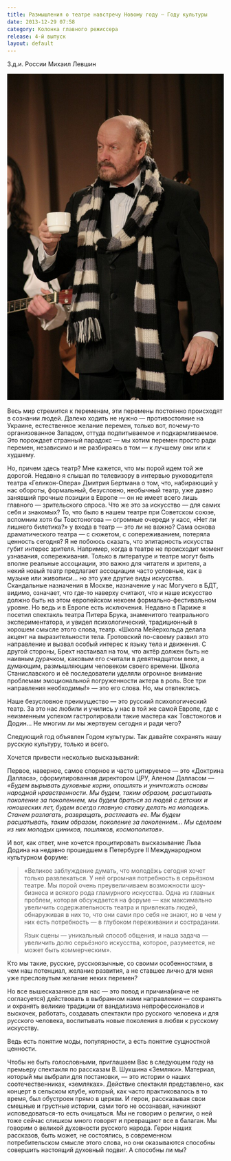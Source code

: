 ```yaml
---
title: Размышления о театре навстречу Новому году — Году культуры
date: 2013-12-29 07:58
category: Колонка главного режиссера
release: 4-й выпуск
layout: default
---
```


З.д.и. России Михаил Левшин

![М. А. Левшин](levshin_2.jpg)

Весь мир стремится к переменам, эти перемены постоянно происходят в сознании людей. Далеко ходить не нужно — противостояние на Украине, естественное желание перемен, только вот, почему-то организованное Западом, оттуда подпитываемое и подкармливаемое. Это порождает странный парадокс — мы хотим перемен просто ради перемен, независимо и не разбираясь в том — к лучшему они или к худшему.

Но, причем здесь театр? Мне кажется, что мы порой идем той же дорогой. Недавно я слышал по телевизору в интервью руководителя театра «Геликон-Опера» Дмитрия Бертмана о том, что, набирающий у нас обороты, формальный, безусловно, необычный театр, уже давно занявший прочные позиции в Европе — он не имеет всего лишь главного — зрительского спроса. Что же это за искусство — для самих себя и знакомых? То, что было в нашем театре при Советском союзе, вспомним хотя бы Товстоногова — огромные очереди у касс, «Нет ли лишнего билетика?» у входа в театр — это ли не важно? Сама основа драматического театра — с сюжетом, с сопереживанием, потеряла ценность сегодня? Я не побоюсь сказать, что элитарность искусства губит интерес зрителя. Например, когда в театре не происходит момент узнавания, сопереживания. Только в литературе и театре могут быть вполне реальные ассоциации, это важно для читателя и зрителя, а некий новый театр предлагает ассоциации часто условные, как в музыке или живописи… но это уже другие виды искусства. Скандальные назначения в Москве, назначение у нас Могучего в БДТ, видимо, означает, что где-то наверху считают, что и наше искусство должно быть на этом европейском некоем формально-фестивальном уровне. Но ведь и в Европе есть исключения. Недавно в Париже я посетил спектакль театра Питера Брука, знаменитого театрального экспериментатора, и увидел психологический, традиционный в хорошем смысле этого слова, театр. «Школа Мейерхольда делала акцент на выразительности тела. Гротовский по-своему развил это направление и вызвал особый интерес к языку тела и движения. С другой стороны, Брехт настаивал на том, что актёр должен быть не наивным дурачком, каковым его считали в девятнадцатом веке, а думающим, размышляющим человеком своего времени. Школа Станиславского и её последователи уделяли огромное внимание проблемам эмоциональной погруженности актера в роль. Все три направления необходимы!» — это его слова. Но, мы отвлеклись.

Наше безусловное преимущество — это русский психологический театр. За это нас любили и учились у нас в той же самой Европе, где с неизменным успехом гастролировали такие мастера как Товстоногов и Додин… Не многим ли мы жертвуем сегодня и ради чего?

Следующий год объявлен Годом культуры. Так давайте сохранять нашу русскую культуру, только и всего.

Хочется привести несколько высказываний:

Первое, наверное, самое спорное и часто цитируемое — это «Доктрина Далласа», сформулированная директором ЦРУ, Аленом Далласом — <em>«Будем вырывать духовные корни, опошлять и уничтожать основы народной нравственности. Мы будем, таким образом, расшатывать поколение за поколением, мы будем браться за людей с детских и юношеских лет, будем всегда главную ставку делать на молодежь. Станем разлагать, развращать, растлевать ее. Мы будем расшатывать, таким образом, поколение за поколением… Мы сделаем из них молодых циников, пошляков, космополитов»</em>.

И вот, как ответ, мне хочется процитировать высказывание Льва Додина на недавно прошедшем в Петербурге II Международном культурном форуме:

<blockquote>«Великое заблуждение думать, что молодёжь сегодня хочет только развлекаться. У неё огромная потребность в серьёзном театре. Мы порой очень преувеличиваем возможности шоу-бизнеса и всякого рода гламурного искусства. Одна из главных проблем, которая обсуждается на форуме — как максимально увеличить содержательность театра и привлекать людей, обнаруживая в них то, что они сами про себя не знают, но в чем у них есть потребность — в глубоком переживании и сострадании.

Язык сцены — уникальный способ общения, и наша задача — увеличить долю серьёзного искусства, которое, разумеется, не может быть коммерческим».</blockquote>

Кто мы такие, русские, русскоязычные, со своими особенностями, в чем наш потенциал, желание развития, а не ставшее лично для меня уже пресловутым желание неких перемен?

Но все вышесказанное для нас — это повод и причина(иначе не согласуется) действовать в выбранном нами направлении — сохранять и охранять великие традиции от вандализма непрофессионалов и выскочек, работать, создавать спектакли про русского человека и для русского человека, воспитывать новые поколения в любви к русскому искусству.

Ведь есть понятие моды, популярности, а есть понятие сущностной ценности.

Чтобы не быть голословными, приглашаем Вас в следующем году на премьеру спектакля по рассказам В. Шукшина «Земляки». Материал, который мы выбрали для постановки, — это истории о наших соотечественниках, «земляках». Действие спектакля представлено, как концерт в сельском клубе, который, как часто практиковалось в то время, был обустроен прямо в церкви. И герои, рассказывая свои смешные и грустные истории, сами того не осознавая, начинают исповедоваться-то есть очищаться. Мы не говорим о религии, о ней тоже сейчас слишком много говорят и превращают все в балаган. Мы говорим о великой духовности русского народа. Герои наших рассказов, быть может, не состоялись, в современном потребительском смысле этого слова, но они оказываются способны совершить настоящий духовный подвиг. А способны ли мы?